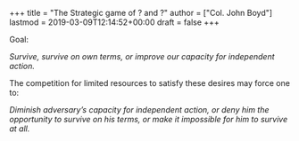 +++
title = "The Strategic game of ? and ?"
author = ["Col. John Boyd"]
lastmod = 2019-03-09T12:14:52+00:00
draft = false
+++

Goal:

_Survive, survive on own terms, or improve our capacity for independent action._

The competition for limited resources to satisfy these desires may force one to:

_Diminish adversary’s capacity for independent action, or deny him the opportunity to survive on his terms, or make it impossible for him to survive at all._
